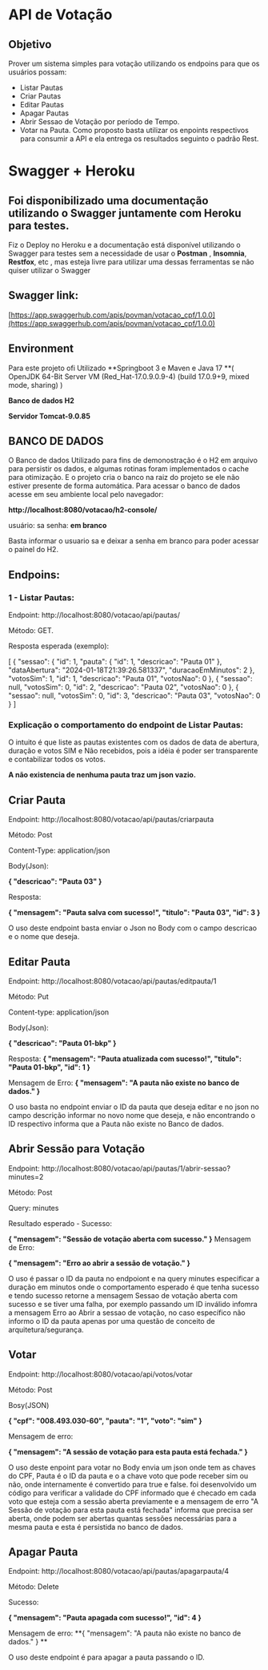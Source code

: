 # API de Votação

## Objetivo

Prover um sistema simples para votação utilizando os endpoins para que os usuários possam:
- Listar Pautas
- Criar Pautas
- Editar Pautas
- Apagar Pautas
- Abrir Sessao de Votação por período de Tempo.
- Votar na Pauta.
Como proposto basta utilizar os enpoints respectivos para consumir a API e ela entrega os resultados seguinto o padrão Rest.

# Swagger + Heroku 
## Foi disponibilizado uma documentação  utilizando o Swagger juntamente com Heroku para testes.

Fiz o Deploy no Heroku e a documentação está disponível utilizando o Swagger para testes sem a necessidade de usar o **Postman** , **Insomnia**,  **Restfox**, etc , mas esteja livre para utilizar uma dessas ferramentas se não quiser utilizar o Swagger

## Swagger link: 
[https://app.swaggerhub.com/apis/povman/votacao_cpf/1.0.0](https://app.swaggerhub.com/apis/povman/votacao_cpf/1.0.0)


## Environment

Para este projeto ofi Utilizado **Springboot 3 e Maven e Java 17 **( OpenJDK 64-Bit Server VM (Red_Hat-17.0.9.0.9-4) (build 17.0.9+9, mixed mode, sharing)
) 

**Banco de dados H2**

**Servidor Tomcat-9.0.85**

 
## BANCO DE DADOS
O Banco de dados Utilizado para fins de demonostração é o H2 em arquivo para persistir os dados, e algumas rotinas foram implementados o cache para otimização.
E o projeto cria o banco na raiz do projeto se ele não estiver presente de forma automática.
Para acessar o banco de dados acesse em seu ambiente local pelo navegador: 

**http://localhost:8080/votacao/h2-console/**

usuário: sa
senha: **em branco**

Basta informar o usuario sa e deixar a senha em branco para poder acessar o painel do H2.

## Endpoins:
### 1 -  Listar Pautas:

Endpoint: http://localhost:8080/votacao/api/pautas/

Método: GET.

Resposta esperada (exemplo):

[
    {
        "sessao": {
            "id": 1,
            "pauta": {
                "id": 1,
                "descricao": "Pauta 01"
            },
            "dataAbertura": "2024-01-18T21:39:26.581337",
            "duracaoEmMinutos": 2
        },
        "votosSim": 1,
        "id": 1,
        "descricao": "Pauta 01",
        "votosNao": 0
    },
    {
        "sessao": null,
        "votosSim": 0,
        "id": 2,
        "descricao": "Pauta 02",
        "votosNao": 0
    },
    {
        "sessao": null,
        "votosSim": 0,
        "id": 3,
        "descricao": "Pauta 03",
        "votosNao": 0
    }
]
### Explicação  o comportamento do endpoint de Listar Pautas:
O intuito é que liste as pautas existentes com os dados de data de abertura, duração e votos SIM e Não recebidos, pois a idéia é poder ser transparente e contabilizar todos os votos.

**A não existencia de nenhuma pauta traz um json vazio.** 

## Criar Pauta
Endpoint: http://localhost:8080/votacao/api/pautas/criarpauta

Método: Post

Content-Type: application/json

Body(Json):

**{
  "descricao": "Pauta 03"
}**

Resposta: 

**{
    "mensagem": "Pauta salva com sucesso!",
    "titulo": "Pauta 03",
    "id": 3
}**

O uso deste endpoint basta enviar o Json no Body com o campo descricao e o nome que deseja.


## Editar Pauta

Endpoint: http://localhost:8080/votacao/api/pautas/editpauta/1

Método: Put

Content-type: application/json

Body(Json):

**{
  "descricao": "Pauta 01-bkp"
}**

Resposta:
**{
    "mensagem": "Pauta atualizada com sucesso!",
    "titulo": "Pauta 01-bkp",
    "id": 1
}**

Mensagem de Erro:
**{
    "mensagem": "A pauta não existe no banco de dados."
}**


O uso  basta no endpoint enviar o ID da pauta que deseja editar e no json no campo descrição informar no novo nome que deseja, e não encontrando o ID respectivo informa que a Pauta não existe no Banco de dados.

## Abrir Sessão para Votação

Endpoint: http://localhost:8080/votacao/api/pautas/1/abrir-sessao?minutes=2

Método: Post

Query: minutes

Resultado esperado - Sucesso:

**{
    "mensagem": "Sessão de votação aberta com sucesso."
}**
Mensagem de Erro:

**{
    "mensagem": "Erro ao abrir a sessão de votação."
}**

O uso é passar o ID da pauta no endpoiont e na query minutes especificar a duração em minutos onde o  comportamento esperado é que tenha sucesso e tendo sucesso retorne a mensagem Sessao de votação aberta com sucesso e se tiver uma falha, por exemplo passando um ID inválido infomra a mensagem Erro ao Abrir a sessao de votação, no caso específico não informo o ID da pauta apenas por uma questão de conceito de  arquitetura/segurança.


## Votar

Endpoint: http://localhost:8080/votacao/api/votos/votar


Método: Post

Bosy(JSON)

**{
	"cpf": "008.493.030-60",
	"pauta": "1",
	"voto": "sim"
}**

Mensagem de erro:

**{
    "mensagem": "A sessão de votação para esta pauta está fechada."
}**

O uso deste enpoint para votar no Body envia um json onde tem as chaves do CPF, Pauta é o ID da pauta e o a chave voto que pode receber sim ou não, onde internamente é convertido para true e false.
foi desenvolvido um código para verificar a validade do CPF informado que é checado em cada voto que esteja com a sessão aberta previamente e a mensagem de erro "A Sessão de votação para esta pauta está fechada" informa que precisa ser aberta, onde podem ser abertas quantas sessões necessárias para a mesma pauta e esta é persistida no banco de dados.

## Apagar Pauta

Endpoint: http://localhost:8080/votacao/api/pautas/apagarpauta/4

Método: Delete

Sucesso:

**{
    "mensagem": "Pauta apagada com sucesso!",
    "id": 4
}**

Mensagem de erro:
**{
    "mensagem": "A pauta não existe no banco de dados."
}
**

O uso deste endpoint é para apagar a pauta passando o ID.
